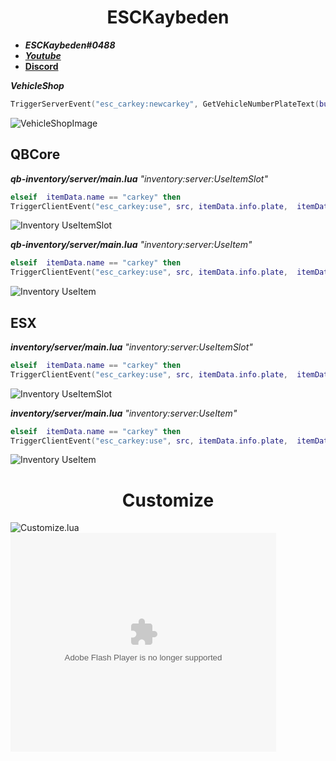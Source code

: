 <div align="center">
  <h1>ESCKaybeden</h1>
</div>

- **_ESCKaybeden#0488_**
- [**_Youtube_**](https://www.youtube.com/channel/UCwmyBjDNow69-4A2jCRe4Sg)
- [**Discord**](https://discord.gg/2drcthqyAF)


 **_VehicleShop_** 
```lua
TriggerServerEvent("esc_carkey:newcarkey", GetVehicleNumberPlateText(buycar), data.model)
```
<img align="center" alt="VehicleShopImage" src="https://cdn.discordapp.com/attachments/959996073882050610/959997496153763870/carkey-trig.png"/>


## QBCore

 **_qb-inventory/server/main.lua_**  *_"inventory:server:UseItemSlot"_*
```lua
elseif	itemData.name == "carkey" then
TriggerClientEvent("esc_carkey:use", src, itemData.info.plate,  itemData.info.model)
```
<img align="center" alt="Inventory UseItemSlot" src="https://cdn.discordapp.com/attachments/912538828630265946/962700611416096818/carkey_qb_server_useslot.png"/>


 **_qb-inventory/server/main.lua_**  *_"inventory:server:UseItem"_*
```lua
elseif	itemData.name == "carkey" then
TriggerClientEvent("esc_carkey:use", src, itemData.info.plate,  itemData.info.model)
```
<img align="center" alt="Inventory UseItem" src="https://cdn.discordapp.com/attachments/912538828630265946/962700714222682172/carkey_qb_server_useitem.png"/>

## ESX

 **_inventory/server/main.lua_**  *_"inventory:server:UseItemSlot"_*
```lua
elseif	itemData.name == "carkey" then
TriggerClientEvent("esc_carkey:use", src, itemData.info.plate,  itemData.info.model)
```
<img align="center" alt="Inventory UseItemSlot" src="https://cdn.discordapp.com/attachments/912538828630265946/962701872819478579/carkey_esx_server_useitemslot.png"/>


 **_inventory/server/main.lua_**  *_"inventory:server:UseItem"_*
```lua
elseif	itemData.name == "carkey" then
TriggerClientEvent("esc_carkey:use", src, itemData.info.plate,  itemData.info.model)
```
<img align="center" alt="Inventory UseItem" src="https://cdn.discordapp.com/attachments/912538828630265946/962701872479744001/carkey_esx_server_useitem.png"/>


<div align="center">
  <h1> Customize </h1>
</div>
<img align="center" alt="Customize.lua" src="https://cdn.discordapp.com/attachments/959996073882050610/959996154622398534/carkey.png"/>

<object width="425" height="350">
  <param name="movie" value="https://www.youtube.com/watch?v=e28gst7Hptk" />
  <param name="wmode" value="transparent" />
  <embed src="https://www.youtube.com/watch?v=e28gst7Hptk"
         type="application/x-shockwave-flash"
         wmode="transparent" width="425" height="350" />
</object>

